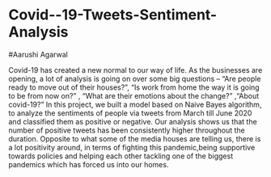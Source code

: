 # Covid--19-Tweets-Sentiment-Analysis
#Aarushi Agarwal


Covid-19 has created a new normal to our way of life. As the businesses are opening, a lot of analysis is
going on over some big questions – “Are people ready to move out of their houses?”, “Is work from home
the way it is going to be from now on?” , “What are their emotions about the change?” ,“About covid-19?”
In this project, we built a model based on Naive Bayes algorithm, to analyze the sentiments of people via
tweets from March till June 2020 and classified them as positive or negative. Our analysis shows us that
the number of positive tweets has been consistently higher throughout the duration. Opposite to what some
of the media houses are telling us, there is a lot positivity around, in terms of fighting this pandemic,being
supportive towards policies and helping each other tackling one of the biggest pandemics which has forced
us into our homes.


